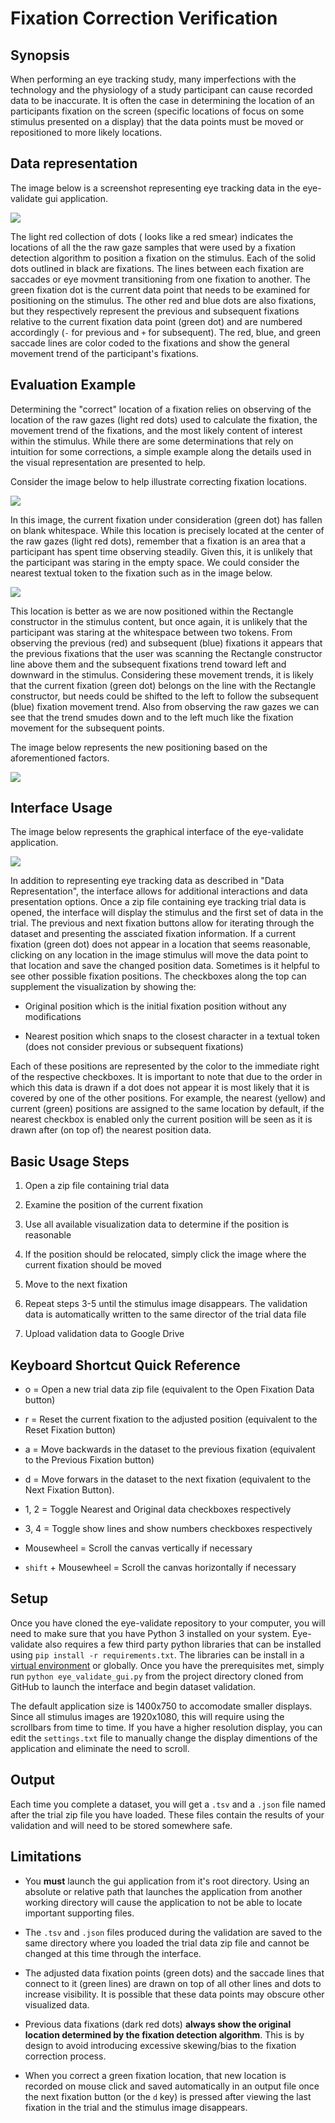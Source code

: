 # Fixation Correction Verification

## Synopsis

When performing an eye tracking study, many imperfections with the technology and the physiology of a study participant can cause recorded data to be inaccurate. It is often the case in determining the location of an participants fixation on the screen (specific locations of focus on some stimulus presented on a display) that the data points must be moved or repositioned to more likely locations.

## Data representation

The image below is a screenshot representing eye tracking data in the eye-validate gui application.

![](docs/screenshots/labeled_symbols.jpg)

The light red collection of dots ( looks like a red smear) indicates the locations of all the the raw gaze samples that were used by a fixation detection algorithm to position a fixation on the stimulus. Each of the solid dots outlined in black are fixations. The lines between each fixation are saccades or eye movment transitioning from one fixation to another. The green fixation dot is the current data point that needs to be examined for positioning on the stimulus. The other red and blue dots are also fixations, but they respectively represent the previous and subsequent fixations relative to the current fixation data point (green dot) and are numbered accordingly (`-` for previous and `+` for subsequent). The red, blue, and green saccade lines are color coded to the fixations and show the general movement trend of the participant's fixations.

## Evaluation Example

Determining the "correct" location of a fixation relies on observing of the location of the raw gazes (light red dots) used to calculate the fixation, the movement trend of the fixations, and the most likely content of interest within the stimulus. While there are some determinations that rely on intuition for some corrections, a simple example along the details used in the visual representation are presented to help.

Consider the image below to help illustrate correcting fixation locations.

![](docs/screenshots/bad_simple_example.png)

In this image, the current fixation under consideration (green dot) has fallen on blank whitespace. While this location is precisely located at the center of the raw gazes (light red dots), remember that a fixation is an area that a participant has spent time observing steadily. Given this, it is unlikely that the participant was staring in the empty space. We could consider the nearest textual token to the fixation such as in the image below.

![](docs/screenshots/bad_nearest_simple_example.png)

This location is better as we are now positioned within the Rectangle constructor in the stimulus content, but once again, it is unlikely that the participant was staring at the whitespace between two tokens. From observing the previous (red) and subsequent (blue) fixations it appears that the previous fixations that the user was scanning the Rectangle constructor line above them and the subsequent fixations trend toward left and downward in the stimulus. Considering these movement trends, it is likely that the current fixation (green dot) belongs on the line with the Rectangle constructor, but needs could be shifted to the left to follow the subsequent (blue) fixation movement trend. Also from observing the raw gazes we can see that the trend smudes down and to the left much like the fixation movement for the subsequent points.

The image below represents the new positioning based on the aforementioned factors.

![](docs/screenshots/corrected_simple_example.png)

## Interface Usage

The image below represents the graphical interface of the eye-validate application.

![](docs/screenshots/interface.png)

In addition to representing eye tracking data as described in "Data Representation", the interface allows for additional interactions and data presentation options. Once a zip file containing eye tracking trial data is opened, the interface will display the stimulus and the first set of data in the trial. The previous and next fixation buttons allow for iterating through the dataset and presenting the assciated fixation information. If a current fixation (green dot) does not appear in a location that seems reasonable, clicking on any location in the image stimulus will move the data point to that location and save the changed position data. Sometimes is it helpful to see other possible fixation positions. The checkboxes along the top can supplement the visualization by showing the:

* Original position which is the initial fixation position without any modifications

* Nearest position which snaps to the closest character in a textual token (does not consider previous or subsequent fixations)

Each of these positions are represented by the color to the immediate right of the respective checkboxes. It is important to note that due to the order in which this data is drawn if a dot does not appear it is most likely that it is covered by one of the other positions. For example, the nearest (yellow) and current (green) positions are assigned to the same location by default, if the nearest checkbox is enabled only the current position will be seen as it is drawn after (on top of) the nearest position data.

## Basic Usage Steps

1. Open a zip file containing trial data

2. Examine the position of the current fixation

3. Use all available visualization data to determine if the position is reasonable

4. If the position should be relocated, simply click the image where the current fixation should be moved

5. Move to the next fixation

6. Repeat steps 3-5 until the stimulus image disappears. The validation data is automatically written to the same director of the trial data file

7. Upload validation data to Google Drive

## Keyboard Shortcut Quick Reference

* o = Open a new trial data zip file (equivalent to the Open Fixation Data button)

* r = Reset the current fixation to the adjusted position (equivalent to the Reset Fixation button)

* a = Move backwards in the dataset to the previous fixation (equivalent to the Previous Fixation button)

* d = Move forwars in the dataset to the next fixation (equivalent to the Next Fixation Button).

* 1, 2 = Toggle Nearest and Original data checkboxes respectively

* 3, 4 = Toggle show lines and show numbers checkboxes respectively

* Mousewheel = Scroll the canvas vertically if necessary

* `shift` + Mousewheel = Scroll the canvas horizontally if necessary

## Setup

Once you have cloned the eye-validate repository to your computer, you will need to make sure that you have Python 3 installed on your system. Eye-validate also requires a few third party python libraries that can be installed using `pip install -r requirements.txt`. The libraries can be install in a [virtual environment](https://docs.python.org/3/tutorial/venv.html) or globally. Once you have the prerequisites met, simply run `python eye_validate_gui.py` from the project directory cloned from GitHub to launch the interface and begin dataset validation. 

The default application size is 1400x750 to accomodate smaller displays. Since all stimulus images are 1920x1080, this will require using the scrollbars from time to time. If you have a higher resolution display, you can edit the `settings.txt` file to manually change the display dimentions of the application and eliminate the need to scroll.

## Output

Each time you complete a dataset, you will get a `.tsv` and a `.json` file named after the trial zip file you have loaded. These files contain the results of your validation and will need to be stored somewhere safe.

## Limitations

* You **must** launch the gui application from it's root directory. Using an absolute or relative path that launches the application from another working directory will cause the application to not be able to locate important supporting files.

* The `.tsv` and `.json` files produced during the validation are saved to the same directory where you loaded the trial data zip file and cannot be changed at this time through the interface.

* The adjusted data fixation points (green dots) and the saccade lines that connect to it (green lines) are drawn on top of all other lines and dots to increase visibility. It is possible that these data points may obscure other visualized data.

* Previous data fixations (dark red dots) **always show the original location determined by the fixation detection algorithm**. This is by design to avoid introducing excessive skewing/bias to the fixation correction process.

* When you correct a green fixation location, that new location is recorded on mouse click and saved automatically in an output file once the next fixation button (or the `d` key) is pressed after viewing the last fixation in the trial and the stimulus image disappears.
